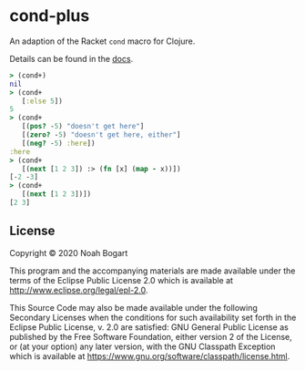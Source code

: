 # cond-plus

An adaption of the Racket `cond` macro for Clojure.

Details can be found in the [docs](doc/intro.md).

```clojure
> (cond+)
nil
> (cond+
   [:else 5])
5
> (cond+
   [(pos? -5) "doesn't get here"]
   [(zero? -5) "doesn't get here, either"]
   [(neg? -5) :here])
:here
> (cond+
   [(next [1 2 3]) :> (fn [x] (map - x))])
[-2 -3]
> (cond+
   [(next [1 2 3])])
[2 3]
```


## License

Copyright © 2020 Noah Bogart

This program and the accompanying materials are made available under the
terms of the Eclipse Public License 2.0 which is available at
http://www.eclipse.org/legal/epl-2.0.

This Source Code may also be made available under the following Secondary
Licenses when the conditions for such availability set forth in the Eclipse
Public License, v. 2.0 are satisfied: GNU General Public License as published by
the Free Software Foundation, either version 2 of the License, or (at your
option) any later version, with the GNU Classpath Exception which is available
at https://www.gnu.org/software/classpath/license.html.
